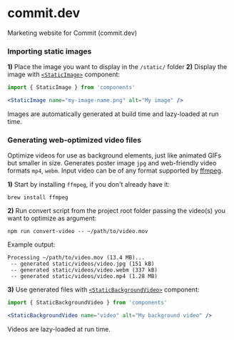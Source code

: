 # commit.dev
Marketing website for Commit (commit.dev)

### Importing static images

**1)** Place the image you want to display in the `/static/` folder
**2)** Display the image with [`<StaticImage>`](./components/media/static-image.js) component:
```jsx
import { StaticImage } from 'components'

<StaticImage name="my-image-name.png" alt="My image" />
```

Images are automatically generated at build time and lazy-loaded at run time.


### Generating web-optimized video files

Optimize videos for use as background elements, just like animated GIFs but smaller in size. Generates poster image `jpg` and web-friendly video formats `mp4`, `webm`. Input video can be of any format supported by [ffmpeg](https://www.ffmpeg.org/).

**1)** Start by installing `ffmpeg`, if you don't already have it:
```
brew install ffmpeg
```

**2)** Run convert script from the project root folder passing the video(s) you want to optimize as argument:
```
npm run convert-video -- ~/path/to/video.mov
```

Example output:
```
Processing ~/path/to/video.mov (13.4 MB)...
 -- generated static/videos/video.jpg (151 kB)
 -- generated static/videos/video.webm (337 kB)
 -- generated static/videos/video.mp4 (1.28 MB)
```

**3)** Use generated files with [`<StaticBackgroundVideo>`](./components/media/background-video.js) component:
```jsx
import { StaticBackgroundVideo } from 'components'

<StaticBackgroundVideo name="video" alt="My background video" />
```

Videos are lazy-loaded at run time.
